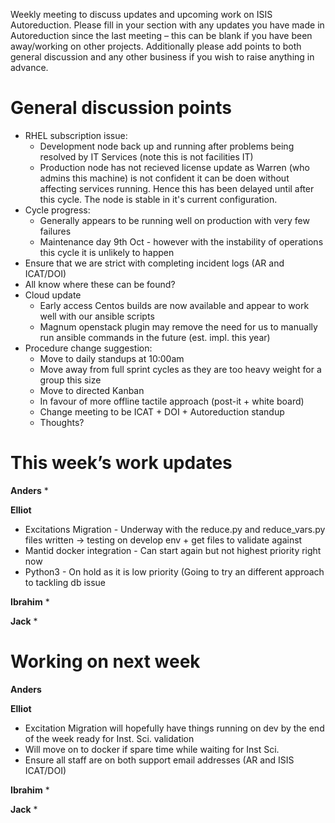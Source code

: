 Weekly meeting to discuss updates and upcoming work on ISIS Autoreduction.
Please fill in your section with any updates you have made in Autoreduction since the last meeting – this can be blank if you have been away/working on other projects. Additionally please add points to both general discussion and any other business if you wish to raise anything in advance. 

General discussion points
=========================
* RHEL subscription issue:
  * Development node back up and running after problems being resolved by IT Services (note this is not facilities IT)
  * Production node has not recieved license update as Warren (who admins this machine) is not confident it can be doen without affecting services running. Hence this has been delayed until after this cycle. The node is stable in it's current configuration.
* Cycle progress:
  * Generally appears to be running well on production with very few failures
  * Maintenance day 9th Oct - however with the instability of operations this cycle it is unlikely to happen
* Ensure that we are strict with completing incident logs (AR and ICAT/DOI)
 * All know where these can be found?
* Cloud update
  * Early access Centos builds are now available and appear to work well with our ansible scripts
  * Magnum openstack plugin may remove the need for us to manually run ansible commands in the future (est. impl. this year)
* Procedure change suggestion:
  * Move to daily standups at 10:00am
  * Move away from full sprint cycles as they are too heavy weight for a group this size
  * Move to directed Kanban
  * In favour of more offline tactile approach (post-it + white board)
  * Change meeting to be ICAT + DOI + Autoreduction standup
  * Thoughts?

This week’s work updates
========================

**Anders**
*

**Elliot**
* Excitations Migration - Underway with the reduce.py and reduce_vars.py files written -> testing on develop env + get files to validate against
* Mantid docker integration - Can start again but not highest priority right now
* Python3 - On hold as it is low priority (Going to try an different approach to tackling db issue

**Ibrahim**
*

**Jack**
* 

Working on next week
====================

**Anders**

**Elliot**
* Excitation Migration will hopefully have things running on dev by the end of the week ready for Inst. Sci. validation
* Will move on to docker if spare time while waiting for Inst Sci.
* Ensure all staff are on both support email addresses (AR and ISIS ICAT/DOI)

**Ibrahim**
*

**Jack**
* 
